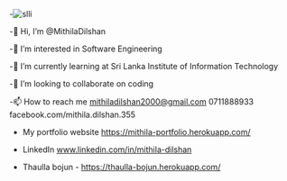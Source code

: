 -![slli](https://user-images.githubusercontent.com/86106809/130083070-d4853e14-3cf9-451f-808f-76f6042b5a81.jpg)

-👋 Hi, I’m @MithilaDilshan

-👀 I’m interested in Software Engineering

-🌱 I’m currently learning at Sri Lanka Institute of Information Technology

-💞️ I’m looking to collaborate on coding

-📫 How to reach me mithiladilshan2000@gmail.com 0711888933 facebook.com/mithila.dilshan.355

-   My portfolio website https://mithila-portfolio.herokuapp.com/

-   LinkedIn www.linkedin.com/in/mithila-dilshan

-   Thaulla bojun - https://thaulla-bojun.herokuapp.com/

